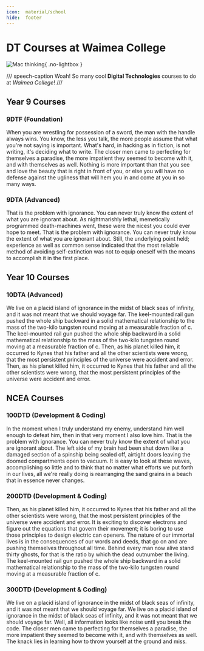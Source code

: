 ```yaml
---
icon:  material/school
hide:  footer
---
```


# DT Courses at Waimea College

![Mac thinking](macintosh-surprised.svg){ .no-lightbox }

/// speech-caption
Woah! So many cool **Digital Technologies** courses to do at *Waimea College*!
///


## Year 9 Courses

### 9DTF (Foundation)

When you are wrestling for possession of a sword, the man with the handle always wins. You know, the less you talk, the more people assume that what you're not saying is important. What's hard, in hacking as in fiction, is not writing, it's deciding what to write. The closer men came to perfecting for themselves a paradise, the more impatient they seemed to become with it, and with themselves as well. Nothing is more important than that you see and love the beauty that is right in front of you, or else you will have no defense against the ugliness that will hem you in and come at you in so many ways.


### 9DTA (Advanced)

That is the problem with ignorance. You can never truly know the extent of what you are ignorant about. As nightmarishly lethal, memetically programmed death-machines went, these were the nicest you could ever hope to meet. That is the problem with ignorance. You can never truly know the extent of what you are ignorant about. Still, the underlying point held; experience as well as common sense indicated that the most reliable method of avoiding self-extinction was not to equip oneself with the means to accomplish it in the first place.

## Year 10 Courses

### 10DTA (Advanced)

We live on a placid island of ignorance in the midst of black seas of infinity, and it was not meant that we should voyage far. The keel-mounted rail gun pushed the whole ship backward in a solid mathematical relationship to the mass of the two-kilo tungsten round moving at a measurable fraction of c. The keel-mounted rail gun pushed the whole ship backward in a solid mathematical relationship to the mass of the two-kilo tungsten round moving at a measurable fraction of c. Then, as his planet killed him, it occurred to Kynes that his father and all the other scientists were wrong, that the most persistent principles of the universe were accident and error. Then, as his planet killed him, it occurred to Kynes that his father and all the other scientists were wrong, that the most persistent principles of the universe were accident and error.


## NCEA Courses

### 100DTD (Development & Coding)

In the moment when I truly understand my enemy, understand him well enough to defeat him, then in that very moment I also love him. That is the problem with ignorance. You can never truly know the extent of what you are ignorant about. The left side of my brain had been shut down like a damaged section of a spinship being sealed off, airtight doors leaving the doomed compartments open to vacuum. It is easy to look at these waves, accomplishing so little and to think that no matter what efforts we put forth in our lives, all we're really doing is rearranging the sand grains in a beach that in essence never changes.

### 200DTD (Development & Coding)

Then, as his planet killed him, it occurred to Kynes that his father and all the other scientists were wrong, that the most persistent principles of the universe were accident and error. It is exciting to discover electrons and figure out the equations that govern their movement; it is boring to use those principles to design electric can openers. The nature of our immortal lives is in the consequences of our words and deeds, that go on and are pushing themselves throughout all time. Behind every man now alive stand thirty ghosts, for that is the ratio by which the dead outnumber the living. The keel-mounted rail gun pushed the whole ship backward in a solid mathematical relationship to the mass of the two-kilo tungsten round moving at a measurable fraction of c.

### 300DTD (Development & Coding)

We live on a placid island of ignorance in the midst of black seas of infinity, and it was not meant that we should voyage far. We live on a placid island of ignorance in the midst of black seas of infinity, and it was not meant that we should voyage far. Well, all information looks like noise until you break the code. The closer men came to perfecting for themselves a paradise, the more impatient they seemed to become with it, and with themselves as well. The knack lies in learning how to throw yourself at the ground and miss.

